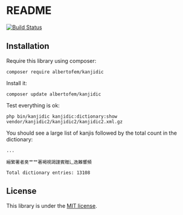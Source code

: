 # README

[![Build Status](https://secure.travis-ci.org/albertofem/kanjidic2-lib.png)](http://travis-ci.org/albertofem/kanjidic2-lib)

## Installation

Require this library using composer:

`composer require albertofem/kanjidic`

Install it:

`composer update albertofem/kanjidic`

Test everything is ok:

`php bin/kanjidic kanjidic:dictionary:show vendor/kanjidic2/kanjidic2/kanjidic2.xml.gz`

You should see a large list of kanjis followed by the total count in the dictionary:

    ...

    縉繁署者臭艹艹著褐視謁謹賓贈辶逸難響頻

    Total dictionary entries: 13108

## License

This library is under the [MIT license](https://github.com/albertofem/kanjidic2-lib/blob/master/LICENSE).
